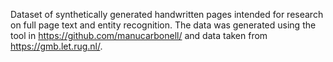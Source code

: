 Dataset of synthetically generated handwritten pages intended for research on
full page text and entity recognition. The data was generated using the tool in
https://github.com/manucarbonell/ and data taken from https://gmb.let.rug.nl/.

